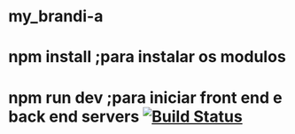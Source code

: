 # my_brandi-a
# npm install ;para instalar os modulos
# npm run dev ;para iniciar front end e back end servers [![Build Status](http://img.shields.io/travis/badges/badgerbadgerbadger.svg?style=flat-square)](https://travis-ci.org/badges/badgerbadgerbadger)
